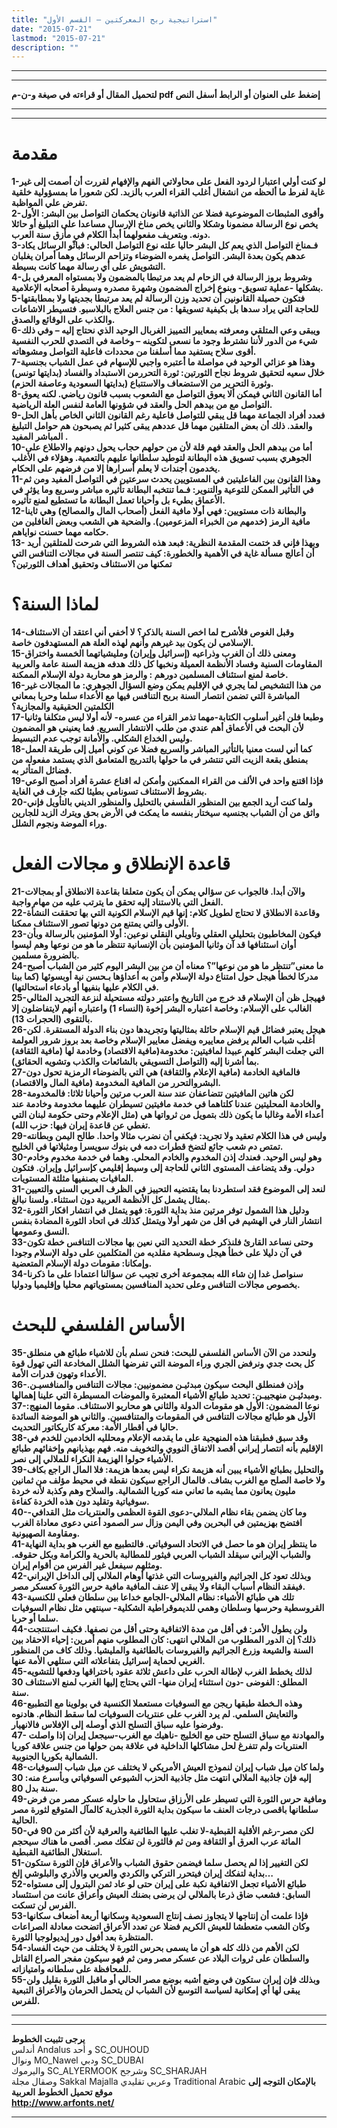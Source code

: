 ```yaml
---
title: "استراتيجية ربح المعركتين – القسم الأول"
date: "2015-07-21"
lastmod: "2015-07-21"
description: ""
---
```

---

---

**لتحميل المقال أو قراءته في صيغة و-ن-م pdf إضغط على العنوان أو الرابط أسفل النص**

---



---

# مقدمة

**1-لو كنت أولي اعتبارا لردود الفعل على محاولاتي الفهم والإفهام لقررت أن أصمت إلى غير غاية لفرط ما ألحظه من انشغال أغلب القراء العرب بالزبد. لكن شعورا ما بمسؤولية خلقية تفرض علي المواظبة.  
2-وأقوى المثبطات الموضوعية فضلا عن الذاتية قانونان يحكمان التواصل بين البشر: الأول يخص نوع الرسالة مضمونا وشكلا والثاني يخص مناخ الإرسال مساعدا على التبليغ أو حائلا دونه. وبتعريف مفعولهما أبدأ الكلام في مأزق سنة العرب.  
3-فـمناخ التواصل الذي يعم كل البشر حاليا علته نوع التواصل الحالي: فباثّو الرسائل يكاد عدهم يكون بعدة البشر. التواصل يغمره الضوضاء وتزاحم الرسائل وهما أمران يغلبان التشويش على أي رسالة مهما كانت بسيطة.  
4-وشروط بروز الرسالة في الزحام لم يعد مرتبطا بالمضمون ولا بمستواه المعرفي بل بشكلها -عملية تسويق- وبنوع إخراج المضمون وشهرة مصدره وسيطرة أصحابه الإعلامية.  
5-فتكون حصيلة القانونين أن تحديد وزن الرسالة لم يعد مرتبطا بجديتها ولا بمطابقتها للحاجة التي يراد سدها بل بكيفية تسويقها : من جنس العلاج بالبلاسبو. فتسيطر الاشاعات والكذب على الوقائع والصدق.  
6-ويبقى وعي المتلقي ومعرفته بمعايير التمييز الغربال الوحيد الذي نحتاج إليه – وفي ذلك شيء من الدور لأننا نشترط وجود ما نسعى لتكوينه – وخاصة في التصدي للحرب النفسية أقوى سلاح يستفيد مما أسلفنا من محددات فاعلية التواصل ومشوهاته.  
7-وهذا هو عزائي الوحيد في مواصلة ما أعتبره واجبي للإسهام في عمل الشباب بجنسية خلال سعيه لتحقيق شروط نجاح الثورتين: ثورة التحررمن الاستبداد والفساد (بدايتها تونس) وثورة التحرير من الاستضعاف والاستتباع (بدايتها السعودية وعاصفة الحزم).  
8-أما القانون الثاني فيمكن ألا يعوق التواصل مع الشعوب بسبب قانون رياضي. لكنه يعوق التواصل مع من بيدهم الحل والعقد في شؤونها العامة لنفس العلة الرياضية.  
9-فعدد أفراد الجماعة مهما قل يبقي للتواصل فاعلية رغم القانون الثاني الخاص بأهل الحل والعقد. ذلك أن بعض المتلقين مهما قل عددهم يبقى كثيرا ثم يصبحون هم حوامل التبليغ المباشر المفيد .  
10-أما من بيدهم الحل والعقد فهم قلة لأن من حولهم حجاب يحول دونهم والاطلاع على الجوهري بسبب تسويق هذه البطانة لتوطيد سلطانها عليهم بالتعمية. وهؤلاء في الأغلب يخدمون أجندات لا يعلم أسرارها إلا من فرضهم على الحكام.  
11-وهذا القانون بين الفاعليتين في المستويين يحدث سرعتين في التواصل المفيد ومن ثم في التأثير الممكن للتوعية والتنوير: فـما تنتخبه البطانة تأثيره مباشر وسريع وما يؤثر في الأعماق بطيء بل وأحيانا تعمل البطانة ما تستطيع لمنع تأثيره.  
12-والبطانة ذات مستويين: فهي أولا مافية الفعل (أصحاب المال والمصالح) وهي ثاينا مافية الرمز (خدمهم من الخبراء المزعومين). والضحية هي الشعب وبعض الغافلين من حكامه مهما حسنت نواياهم.  
13- وبهذا فإني قد ختمت المقدمة النظرية: فبعد هذه الشروط التي شرحت للمتلقين أريد أن أعالج مسألة غاية في الأهمية والخطورة: كيف تنتصر السنة في مجالات التنافس التي تمكنها من الاستئناف وتحقيق أهداف الثورتين؟**

# لماذا السنة؟

**14-وقبل الغوص فلأشرح لما اخص السنة بالذكر؟ لا أخفي أني اعتقد أن الاستئناف الإسلامي لن يكون بيد غيرهم وأنهم لهذه العلة هم المستهدفون خاصة.  
15-ومعنى ذلك أن الغرب وذراعيه (إسرائيل وإيران) ومليشياتهما الخمسة واختراق المقاومات السنية وفساد الأنظمة العميلة ونخبها كل ذلك هدفه هزيمة السنة عامة والعربية خاصة لمنع استئناف المسلمين دورهم : والرمز هو محاربة دولة الإسلام الممكنة.  
16-من هذا التشخيص لما يجري في الإقليم يمكن وضع السؤال الجوهري: ما المجالات غير المباشرة التي تضمن انتصار السنة بربح التنافس فيها مع الأعداء سلما وحربا بمعاني الكلمتين الحقيقية والمجازية؟  
17-وطبعا فلن أغير أسلوب الكتابة-مهما تذمر القراء من عسره- لأنه أولا ليس متكلفا وثانيا لأن البحث في الأعماق أهم عندي من طلب الانتشار السريع. فما يعنيني هو المضمون وليس الخداع الشكلي. والأمانة توجب عدم التبسيط.  
18-كما أني لست معنيا بالتأثير المباشر والسريع فضلا عن كوني أميل إلى طريقة العمل بمنطق بقعة الزيت التي تنتشر في ما حولها بالتدريج المتعامق الذي يستمد مفعوله من فضائل المتأثر به.  
19-فإذا اقتنع واحد في الألف من القراء الممكنين وأمكن له اقناع عشرة أفراد أصبح الوعي بشروط الاستئناف تسونامي بطيئا لكنه جارف في الغاية.  
20-ولما كنت أريد الجمع بين المنظور الفلسفي بالتحليل والمنظور الديني بالتأويل فإني واثق من أن الشباب بجنسيه سيختار بنفسه ما يمكث في الأرض بحق ويترك الزبد للجارين وراء الموضة ونجوم الشلل.**

# قاعدة الإنطلاق و مجالات الفعل

**21-والآن أبدا. فالجواب عن سؤالي يمكن أن يكون متعلقا بقاعدة الانطلاق أو بمجالات الفعل التي بالاستناد إليه تحقق ما يترتب عليه من مهام واجبة.  
22-وقاعدة الانطلاق لا تحتاج لطويل كلام: إنها قيم الإسلام الكونية التي بها تحققت النشأة الأولى والتي يمتنع من دونها تصور الاستئناف ممكنا.  
23-فيكون المخاطبون بتحليلي العقلي وتأويلي النقلي نوعين: أولا المؤمنين بالرسالة وبأن أوان استئنافها قد آن وثانيا المؤمنين بأن الإنسانية تنتظر ما هو من نوعها وهم ليسوا بالضرورة مسلمين.  
24-ما معنى”تنتظر ما هو من نوعها”؟ معناه أن من بين البشر اليوم كثير من الشباب أصبح مدركا لخطأ هيجل حول امتناع دولة الإسلام وآمن به أعداؤها بـحسن نية أوبسوئها (كما بينا في الكلام عليها بنفيها أو بادعاء استحالتها).  
25-فهيجل ظن أن الإسلام قد خرج من التاريخ واعتبر دولته مستحيلة لنزعة التجريد المثالي الغالب على الإسلام: وخاصة اعتباره البشر إخوة (النساء 1) واعتباره أنهم لايتفاضلون إلا بالتقوى (الحجرات 13).  
26-هيجل يعتبر فضائل قيم الإسلام حائلة بمثاليتها وتجريدها دون بناء الدولة المستقرة. لكن أغلب شباب العالم يرفض معاييره ويفضل معايير الإسلام وخاصة بعد بروز شرور العولمة التي جعلت البشر كلهم عبيدا لمافيتين: مخدومة(مافية الاقتصاد) وخادمة لها (مافية الثقافة) بما أشرنا إليه (التواصل التسويقي بالشائعات والكذب وتشويه الحقائق).  
27-فالمافية الخادمة (مافية الإعلام والثقافة) هي التي بالضوضاء الرمزية تحول دون البشروالتحرر من المافية المخدومة (مافية المال والاقتصاد).  
28-لكن هاتين المافيتين تتضاعفان عند سنة العرب مرتين وأحيانا ثلاثا: فالمخدومة والخادمة المحليتين عندنا كلتاهما في خدمة مافيتين تسيطران عليهما مخدومة وخادمة عند أعداء الأمة وغالبا ما يكون ذلك بتمويل من ثرواتها هي (مثل الإعلام وحتى حكومة لبنان التي تغطي عن قاعدة إيران فيها: حزب الله).  
29-وليس في هذا الكلام تعقيد ولا تجريد: فيكفي أن نضرب مثالا واحدا. طالح اليمن وبطانته تمتص دم شعب جائع لتضخ قطرات دمه في بنوك سويسرا ومثيلاتها في الخليح.  
30-وهو ليس الوحيد. فعندك إذن المخدوم والخادم المحلي. وهما في خدمة مخدوم وخادم دولي. وقد يتضاعف المستوى الثاني للحاجة إلى وسيط إقليمي كإسرائيل وإيران. فتكون المافيات بصنفيها مثلثة المستويات.  
31-لنعد إلى الموضوع فقد استطردنا بما يقتضيه التحييز في الظرف العربي السني والتعيين بمثال يشمل كل الأنظمة العربية دون استثناء. ولسنا نبالغ.  
32-ودليل هذا الشمول توفر مرتين منذ بداية الثورة: فهو يتمثل في انتشار افكار الثورة انتشار النار في الهشيم في أقل من شهر أولا ويتمثل كذلك في اتحاد الثورة المضادة بنفس النسق وعمومها.  
33-وحتى نساعد القارئ فلنذكر خطة التحديد التي نعين بها مجالات التنافس خطة تكون في آن دليلا على خطأ هيجل وسطحية مقلديه من المتكلمين على دولة الإسلام وجودا وإمكانا: مقومات دولة الإسلام المتعضية.  
34-سنواصل غدا إن شاء الله بمجموعة أخرى تجيب عن سؤالنا اعتمادا على ما ذكرنا بخصوص مجالات التنافس وعلى تحديد المنافسين بمستوياتهم محليا وإقليميا ودوليا.**

# الأساس الفلسفي للبحث

**35-ولنحدد من الآن الأساس الفلسفي للبحث: فنحن نسلم بأن للاشياء طبائع هي منطلق كل بحث جدي ونرفض الجري وراء الموضة التي تفرضها الشلل المخادعة التي تهول قوة الأعداء وتهون قدرات الأمة.  
36-وإذن فمنطلق البحث سيكون مبدئيـن مضمونيين: مجالات التنافس والمنافسيـن. ومبدئيـن منهجييـن: تحديد طبائع الأشياء المعتبرة والموضات المسيطرة التي علينا إهمالها.  
37-نوعا المضمون: الأول هو مقومات الدولة والثاني هو محاربو الاستئناف. مقوما المنهج: الأول هو طبائع مجالات التنافس في المقومات والمتنافسين. والثاني هو الموضة السائدة حاليا في أقطار الأمة: معركة كاريكاتور التحديث.  
38-وقد سبق فطبقنا هذه المنهجية على ما يقدمه الإعلام ومحلليه الخادمين للخدم في الإقليم بأنه انتصار إيراني أقصد الاتفاق النووي والتخويف منه. فهم بهذيانهم وإخفائهم طبائع الأشياء حولوا الهزيمة النكراء للملالي إلى نصر.  
39-والتحليل بطبائع الأشياء يبين أنه هزيمة نكراء ليس بعدها هزيمة: فلا المال الراجع بكاف ولا خاصة الصلح مع الغرب بشاف. فالمال الراجع سيكون نقطة في محيط مؤلف من ثمانين مليون يعانون مما يشبه ما تعاني منه كوريا الشمالية. والسلاح وهم وكذبة لأنه خردة سوفياتية وتقليد دون هذه الخردة كفاءة.  
40-وما كان يضمن بقاء نظام الملالي-دعوى القوة العظمى والعنتريات مثل القدافي-افتضح بهزيمتين في البحرين وفي اليمن وزال سر الصمود أعني دعوى معاداة الغرب ومقاومة الصهيونية.  
41-ما ينتظر إيران هو ما حصل في الاتحاد السوفياتي. فالتطبيع مع الغرب هو بداية النهاية والشباب الإيراني سيقلد الشباب العربي فيثور للمطالبة بالحرية والكرامة وبكل حقوقه. ومثلهم سيفعل غير الفرس من أقوام إيران.  
42-وبذلك تعود كل الجراثيم والفيروسات التي غذتها أوهام الملالي إلى الداخل الإيراني فيفقد النظام أسباب البقاء ولا يبقى إلا عنف المافية مافية حرس الثورة كعسكر مصر.  
43-تلك هي طبائع الأشياء: نظام الملالي-الجامع خداعا بين سلطان فعلي للكنسية القروسطية وحرسها وسلطان وهمي للديموقراطية الشكلية- سينتهي مثل نظام السوفيات سلما أو حربا.  
44-ولن يطول الأمر: في أقل من مدة الاتفاقية وحتى أقل من نصفها. فكيف استنتجت ذلك؟ إن الدور المطلوب من الملالي انتهى: كان المطلوب منهم أمرين: إحياء الاحقاد بين السنة والشيعة وزرع الجراثيم والفيروسات بالطائفية والمليشيا. وذلك كاف من المنظور الغربي لحماية إسرائيل بتفاعلاته التي ستلهي الأمة عنها.  
45-لذلك يخطط الغرب لإطالة الحرب على داعش ثلاثة عقود باختراقها ودفعها للتشويه المطلق: الفوضى -دون استثناء إيران منها- التي يحتاج إليها الغرب لمنع الاستئناف 30 سنة.  
46-وهذه الـخطة طبقها ريجن مع السوفيات مستعملا الكنسية في بولوينا مع التطبيع والتعايش السلمي. لم يرد الغرب على عنتريات السوفيات لما سقط النظام. هادنوه وفرضوا عليه سباق التسلح الذي أوصله إلى الإفلاس فالانهيار.  
47- والمهادنة مع سباق التسلح حتى مع الخليج -ناهيك مع الغرب-سيجعل إيران إذا واصلت العنتريات ولم تتفرغ لحل مشاكلها الداخلية في علاقة بمن حولها من جنس علاقة كوريا الشمالية بكوريا الجنوبية.  
48-ولما كان ميل شباب إيران لنموذج العيش الأمريكي لا يختلف عن ميل شباب السوفيات إليه فإن جاذبية الملالي انتهت مثل جاذبية الحزب الشيوعي السوفياتي وبأسرع منه: 30 سنة بدل 80.  
49-ومافية حرس الثورة التي تسيطر على الأرزاق ستحاول ما حاوله عسكر مصر من فرض سلطانها باقصى درجات العنف ما سيكون بداية الثورة الجذرية كالمآل المتوقع لثورة مصر الحالية.  
50-لكن مصر-رغم الأقلية القبطية-لا تغلب عليها الطائفية والعرقية لأن أكثر من 90 في المائة عرب العرق أو الثقافة ومن ثم فالثورة لن تفكك مصر. أقصى ما هناك سيحجم استغلال الطائفية القبطية.  
51-لكن التغيير إذا لم يحصل سلما فيضمن حقوق الشباب والأعراق فإن الثورة ستكون بداية لتفكك إيران فيتحرر التركي والكردي والعربي والأذري والبلوشي إلخ…  
52-طبائع الأشياء تجعل الاتفافية نكبة على إيران حتى لو عاد ثمن البترول إلى مستواه السابق: فشعب ضاق ذرعا بالملالي لن يرضى بضنك العيش وأعراق عانت من استئساد الفرس لن تسكت.  
53-فإذا علمت أن إنتاجها لا يتجاوز نصف إنتاج السعودية وسكانها أربعة أضعاف سكانها وكان الشعب متعطشا للعيش الكريم فضلا عن تعدد الأعراق اتضحت معادلة الصراعات المنتظرة بعد أفول دور إيديولوجيا الثورة.  
54-لكن الأهم من ذلك كله هو أن ما يسمى بحرس الثورة لا يختلف من حيث الفساد والسلطان على ثروات البلاد عن عسكر مصر ومن ثم فهو سيكون مفجر الصراع القاتل للمحافظة على سلطانه وامتيازاته.  
55-وبذلك فإن إيران ستكون في وضع أشبه بوضع مصر الحالي أو ماقبل الثورة بقليل ولن يبقى لها أي إمكانية لسياسة التوسع لأن الشباب لن يتحمل الحرمان والأعراق التبعية للفرس.**

---

---

**يرجى تثبيت الخطوط**   
 أندلس Andalus  و أحد SC\_OUHOUD  
 ونوال MO\_Nawel  ودبي SC\_DUBAI   
 واليرموك SC\_ALYERMOOK  وشرجح SC\_SHARJAH   
 وصقال مجلة Sakkal Majalla وعربي تقليدي Traditional Arabic  **بالإمكان التوجه إلى موقع تحميل الخطوط العربية  
 http://www.arfonts.net/**

---

###